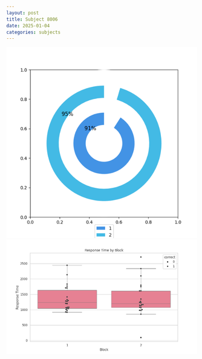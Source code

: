 ```yaml
---
layout: post
title: Subject 8006
date: 2025-01-04
categories: subjects
---
```


![](data/8006/run-10/8006__acc_test.png)
![](data/8006/run-10/8006_rt.png)
